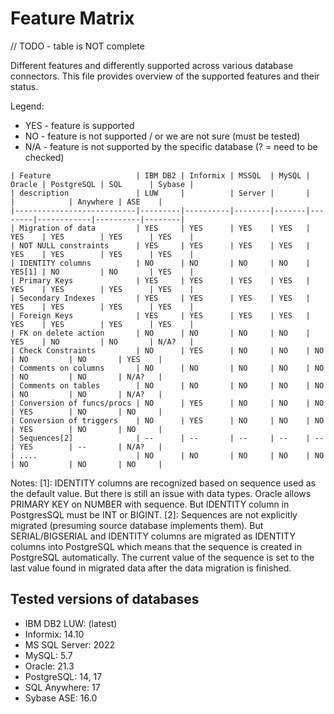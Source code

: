 # Feature Matrix

// TODO - table is NOT complete

Different features and differently supported across various database connectors. This file provides overview of the supported features and their status.

Legend:

- YES - feature is supported
- NO - feature is not supported / or we are not sure (must be tested)
- N/A - feature is not supported by the specific database (? = need to be checked)

```
| Feature                   | IBM DB2 | Informix | MSSQL  | MySQL | Oracle | PostgreSQL | SQL      | Sybase |
| description               | LUW     |          | Server |       |        |            | Anywhere | ASE    |
|---------------------------|---------|----------|--------|-------|--------|------------|----------|--------|
| Migration of data         | YES     | YES      | YES    | YES   | YES    | YES        | YES      | YES    |
| NOT NULL constraints      | YES     | YES      | YES    | YES   | YES    | YES        | YES      | YES    |
| IDENTITY columns          | NO      | NO       | NO     | NO    | YES[1] | NO         | NO       | YES    |
| Primary Keys              | YES     | YES      | YES    | YES   | YES    | YES        | YES      | YES    |
| Secondary Indexes         | YES     | YES      | YES    | YES   | YES    | YES        | YES      | YES    |
| Foreign Keys              | YES     | YES      | YES    | YES   | YES    | YES        | YES      | YES    |
| FK on delete action       | NO      | NO       | NO     | NO    | YES    | NO         | NO       | N/A?   |
| Check Constraints         | NO      | YES      | NO     | NO    | NO     | NO         | NO       | YES    |
| Comments on columns       | NO      | NO       | NO     | NO    | NO     | NO         | NO       | N/A?   |
| Comments on tables        | NO      | NO       | NO     | NO    | NO     | NO         | NO       | N/A?   |
| Conversion of funcs/procs | NO      | YES      | NO     | NO    | NO     | YES        | NO       | NO     |
| Conversion of triggers    | NO      | YES      | NO     | NO    | NO     | YES        | NO       | NO     |
| Sequences[2]              | --      | --       | --     | --    | --     | YES        | --       | N/A?   |
| ....                      | NO      | NO       | NO     | NO    | NO     | NO         | NO       | NO     |

```

Notes:
[1]: IDENTITY columns are recognized based on sequence used as the default value. But there is still an issue with data types. Oracle allows PRIMARY KEY on NUMBER with sequence. But IDENTITY column in PostgresSQL must be INT or BIGINT.
[2]: Sequences are not explicitly migrated (presuming source database implements them). But SERIAL/BIGSERIAL and IDENTITY columns are migrated as IDENTITY columns into PostgreSQL which means that the sequence is created in PostgreSQL automatically. The current value of the sequence is set to the last value found in migrated data after the data migration is finished.

## Tested versions of databases

- IBM DB2 LUW: (latest)
- Informix: 14.10
- MS SQL Server: 2022
- MySQL: 5.7
- Oracle: 21.3
- PostgreSQL: 14, 17
- SQL Anywhere: 17
- Sybase ASE: 16.0
